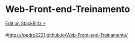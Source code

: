 # Web-Front-end-Treinamento

[Edit on StackBlitz ⚡️](https://stackblitz.com/edit/web-platform-agqx2a)


 #https://pedro2221.github.io/Web-Front-end-Treinamento/
